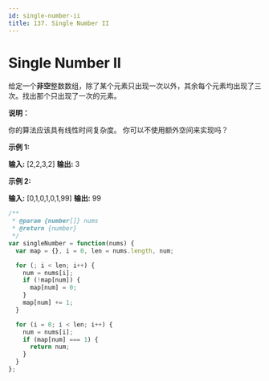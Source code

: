 ```yaml
---
id: single-number-ii
title: 137. Single Number II
---
```


# Single Number II

给定一个**非空**整数数组，除了某个元素只出现一次以外，其余每个元素均出现了三次。找出那个只出现了一次的元素。

**说明：**

你的算法应该具有线性时间复杂度。 你可以不使用额外空间来实现吗？

**示例 1:**

**输入:** \[2,2,3,2] **输出:** 3

**示例 2:**

**输入:** \[0,1,0,1,0,1,99] **输出:** 99



```javascript
/**
 * @param {number[]} nums
 * @return {number}
 */
var singleNumber = function(nums) {
  var map = {}, i = 0, len = nums.length, num;

  for (; i < len; i++) {
    num = nums[i];
    if (!map[num]) {
      map[num] = 0;
    }
    map[num] += 1;
  }

  for (i = 0; i < len; i++) {
    num = nums[i];
    if (map[num] === 1) {
      return num;
    }
  }
};
```